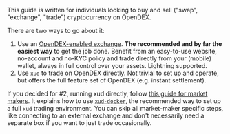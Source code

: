 This guide is written for individuals looking to buy and sell ("swap", "exchange", "trade") cryptocurrency on OpenDEX.

There are two ways to go about it:
1. Use an [OpenDEX-enabled exchange](https://opendex.network/trade/exchanges). **The recommended and by far the easiest way** to get the job done. Benefit from an easy-to-use website, no-account and no-KYC policy and trade directly from your (mobile) wallet, always in full control over your assets. Lightning supported.
2. Use `xud` to trade on OpenDEX directly. Not trivial to set up and operate, but offers the full feature set of OpenDEX (e.g. instant settlement).

If you decided for #2, running xud directly, follow [this guide for market makers](Market%20Maker%20Guide.md). It explains how to use [`xud-docker`](https://github.com/ExchangeUnion/xud-docker), the recommended way to set up a full `xud` trading environment. You can skip all market-maker specific steps, like connecting to an external exchange and don't necessarily need a separate box if you want to just trade occasionally.